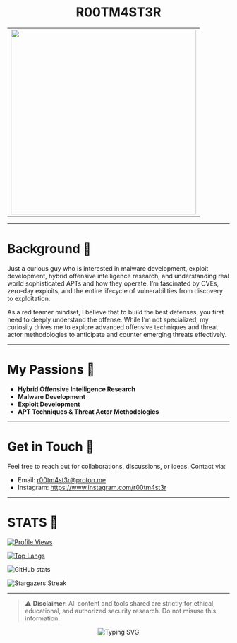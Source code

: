 <!-- Optional animated header -->
<!-- To add a GIF banner, uncomment and replace the URL below -->
<!-- <img src="https://yourdomain.com/banner.gif" alt="Banner GIF" width="100%"> -->

<h1 align="center">R00TM4ST3R</h1>
<table align="center">
  <tr>
    <td>
      <img src="https://pin.it/kF2NhFBnz" width="420" />
    </td>
</table>

---

# Background 🏴
Just a curious guy who is interested in malware development, exploit development, hybrid offensive intelligence research, and understanding real world sophisticated APTs and how they operate. I’m fascinated by CVEs, zero-day exploits, and the entire lifecycle of vulnerabilities from discovery to exploitation.  

As a red teamer mindset, I believe that to build the best defenses, you first need to deeply understand the offense. While I’m not specialized, my curiosity drives me to explore advanced offensive techniques and threat actor methodologies to anticipate and counter emerging threats effectively.

---

# My Passions 🏴
- **Hybrid Offensive Intelligence Research** 
- **Malware Development** 
- **Exploit Development** 
- **APT Techniques & Threat Actor Methodologies** 

---

# Get in Touch 🏴
Feel free to reach out for collaborations, discussions, or ideas. Contact via:

- Email: r00tm4st3r@proton.me  <!-- Replace with your actual email -->
- Instagram: https://www.instagram.com/r00tm4st3r <!-- Replace with actual Instagram -->

---

# STATS 🏴

[![Profile Views](https://komarev.com/ghpvc/?username=r00tm4st3r)](https://github.com/r00tm4st3r)

[![Top Langs](https://github-readme-stats.vercel.app/api/top-langs/?username=r00tm4st3r&layout=compact&theme=dark)](https://github.com/r00tm4st3r)

![GitHub stats](https://github-readme-stats.vercel.app/api?username=r00tm4st3r&show_icons=true&theme=dark)

![Stargazers Streak](https://github-readme-streak-stats.herokuapp.com/?user=r00tm4st3r&theme=black-ice)

---

> ⚠️ **Disclaimer**: All content and tools shared are strictly for ethical, educational, and authorized security research. Do not misuse this information.

<p align="center">
  <img src="https://readme-typing-svg.demolab.com?font=Fira+Code&size=20&pause=1000&center=true&vCenter=true&width=800&lines=First+understand+the+offense...;Then+build+stronger+defense.+%F0%9F%8F%B4" alt="Typing SVG" />
</p>
